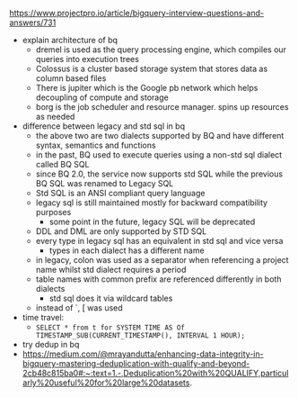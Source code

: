https://www.projectpro.io/article/bigquery-interview-questions-and-answers/731
- explain architecture of bq
	- dremel is used as the query processing engine, which compiles our queries into execution trees
	- Colossus is a cluster based storage system that stores data as column based files
	- There is jupiter which is the Google pb network which helps decoupling of compute and storage
	- borg is the job scheduler and resource manager. spins up resources as needed
- difference between legacy and std sql in bq
	- the above two are two dialects supported by BQ and have different syntax, semantics and functions
	- in the past, BQ used to execute queries using a non-std sql dialect called BQ SQL
	- since BQ 2.0, the service now supports std SQL while the previous BQ SQL was renamed to Legacy SQL
	- Std SQL is an ANSI compliant query language
	- legacy sql is still maintained mostly for backward compatibility purposes
		- some point in the future, legacy SQL will be deprecated
	- DDL and DML are only supported by STD SQL
	- every type in legacy sql has an equivalent in std sql and vice versa
		- types in each dialect has a different name
	- in legacy, colon was used as a separator when referencing a project name whilst std dialect requires a period 
	- table names with common prefix are referenced differently in both dialects
		- std sql does it via wildcard tables
	- instead of \`, \[ was used
- time travel:
	- `SELECT * from t for SYSTEM TIME AS Of TIMESTAMP_SUB(CURRENT_TIMESTAMP(), INTERVAL 1 HOUR);`
- try dedup in bq
- https://medium.com/@mrayandutta/enhancing-data-integrity-in-bigquery-mastering-deduplication-with-qualify-and-beyond-2cb48c815ba0#:~:text=1.-,Deduplication%20with%20QUALIFY,particularly%20useful%20for%20large%20datasets.